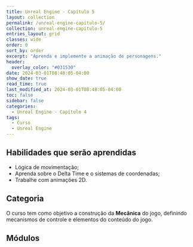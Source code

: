 ```yaml
---
title: Unreal Engine - Capítulo 5
layout: collection
permalink: /unreal-engine-capitulo-5/
collection: unreal-engine-capitulo-5
entries_layout: grid
classes: wide
order: 0
sort_by: order
excerpt: "Aprenda e implemente a animação de personagens."
header:
  overlay_color: "#031530"
date: 2024-03-01T08:48:05-04:00
show_date: true
read_time: true
last_modified_at: 2024-03-01T08:48:05-04:00
toc: false
sidebar: false
categories:
  - Unreal Engine - Capítulo 4
tags:
  - Curso
  - Unreal Engine
---
```


## Habilidades que serão aprendidas

- Lógica de movimentação;
- Aprenda sobre o Delta Time e o sistemas de coordenadas;
- Trabalhe com animações 2D.

## Categoria

O curso tem como objetivo a construção da **Mecânica** do jogo, definindo mecanismos de controle e elementos do conteúdo do jogo.

## Módulos
